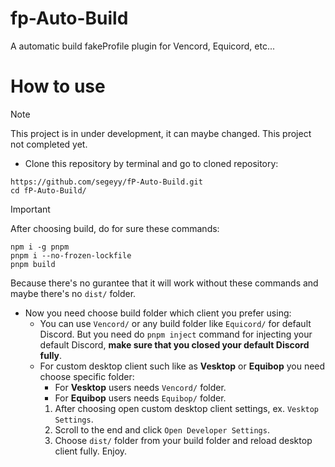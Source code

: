 # fp-Auto-Build
A automatic build fakeProfile plugin for Vencord, Equicord, etc...

# How to use
> [!NOTE]
> This project is in under development, it can maybe changed. This project not completed yet.

- Clone this repository by terminal and go to cloned repository:
```shell
https://github.com/segeyy/fP-Auto-Build.git
cd fP-Auto-Build/
```

> [!IMPORTANT]
> After choosing build, do for sure these commands:
> ```shell
> npm i -g pnpm
> pnpm i --no-frozen-lockfile
> pnpm build
> ```
> Because there's no gurantee that it will work without these commands and maybe there's no `dist/` folder.

- Now you need choose build folder which client you prefer using:
    - You can use `Vencord/` or any build folder like `Equicord/` for default Discord. But you need do `pnpm inject` command for injecting your default Discord, **make sure that you closed your default Discord fully**.
    - For custom desktop client such like as **Vesktop** or **Equibop** you need choose specific folder:
        - For **Vesktop** users needs `Vencord/` folder.
        - For **Equibop** users needs `Equibop/` folder.
        1. After choosing open custom desktop client settings, ex. `Vesktop Settings`.
        2. Scroll to the end and click `Open Developer Settings`.
        3. Choose `dist/` folder from your build folder and reload desktop client fully. Enjoy.